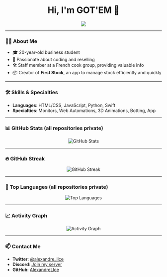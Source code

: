<h1 align="center">Hi, I'm GOT'EM 👋</h1>

<p align="center">
  <img src="https://readme-typing-svg.herokuapp.com?font=Fira+Code&pause=1000&color=0001ff&center=true&vCenter=true&width=800&height=45&lines=Reseller+%7C+Developer+%7C+Business+Student;Passionate+about+coding+and+reselling;Always+learning+and+creating..." />
</p>

---

### 👨‍💻 About Me

- 🎓 20-year-old business student  
- 💼 Passionate about coding and reselling  
- 🛠️ Staff member at a French cook group, providing valuable info  
- 📦 Creator of **First Stock**, an app to manage stock efficiently and quickly  

---

### 🛠️ Skills & Specialties

- **Languages**: HTML/CSS, JavaScript, Python, Swift  
- **Specialties**: Monitors, Web Automations, 3D Animations, Botting, App  

---

### 📊 GitHub Stats (all repositories private)

<p align="center">
  <img src="https://github-readme-stats.vercel.app/api?username=AlexandreLlce&show_icons=true&theme=github_dark&hide_border=true" alt="GitHub Stats" />
</p>

---

### 🔥 GitHub Streak

<p align="center">
  <img src="https://streak-stats.demolab.com/?user=AlexandreLlce&theme=dark&hide_border=true&date_format=M%20j%5B%2C%20Y%5D" alt="GitHub Streak" />
</p>

---

### 🧠 Top Languages (all repositories private)

<p align="center">
  <img src="https://github-readme-stats.vercel.app/api/top-langs/?username=AlexandreLlce&layout=compact&theme=github_dark&hide_border=true" alt="Top Languages" />
</p>

---

### 📈 Activity Graph

<p align="center">
  <img src="https://github-readme-activity-graph.vercel.app/graph?username=AlexandreLlce&bg_color=0d1117&color=00e0ff&line=00e0ff&point=ffffff&area=true&hide_border=true" alt="Activity Graph" />
</p>

---

### 📫 Contact Me

- **Twitter**: [@alexandre_llce](https://twitter.com/alexandre_llce)  
- **Discord**: [Join my server](https://discord.gg/your-invite-link)  
- **GitHub**: [AlexandreLlce](https://github.com/AlexandreLlce)  
